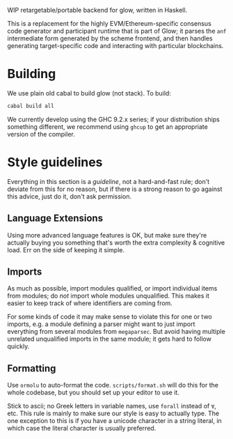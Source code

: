 WIP retargetable/portable backend for glow, written in Haskell.

This is a replacement for the highly EVM/Ethereum-specific consensus
code generator and participant runtime that is part of Glow; it parses
the `anf` intermediate form generated by the scheme frontend, and
then handles generating target-specific code and interacting with
particular blockchains.

# Building

We use plain old cabal to build glow (not stack). To build:

```sh
cabal build all
```

We currently develop using the GHC 9.2.x series; if your distribution
ships something different, we recommend using `ghcup` to get an
appropriate version of the compiler.

# Style guidelines

Everything in this section is a *guideline*, not a hard-and-fast rule;
don't deviate from this for no reason, but if there is a strong reason
to go against this advice, just do it, don't ask permission.

## Language Extensions

Using more advanced language features is OK, but make sure they're
actually buying you something that's worth the extra complexity &
cognitive load. Err on the side of keeping it simple.

## Imports

As much as possible, import modules qualified, or import individual
items from modules; do *not* import whole modules unqualified. This
makes it easier to keep track of where identifiers are coming from.

For some kinds of code it may make sense to violate this for one or
two imports, e.g. a module defining a parser might want to just import
everything from several modules from `megaparsec`. But avoid having
multiple unrelated unqualified imports in the same module; it gets hard
to follow quickly.

## Formatting

Use `ormolu` to auto-format the code. `scripts/format.sh` will do
this for the whole codebase, but you should set up your editor to use
it.

Stick to ascii; no Greek letters in variable names, use `forall` instead
of `∀`, etc. This rule is mainly to make sure our style is easy to
actually type. The one exception to this is if you have a unicode
character in a string literal, in which case the literal character is
usually preferred.
